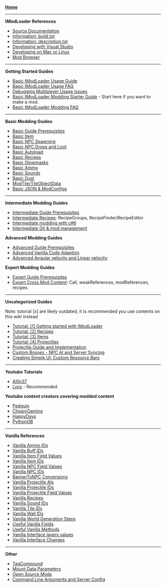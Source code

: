 [**Home**](Home)

___
**tModLoader References**
- [Source Documentation](http://blushiemagic.github.io/tModLoader/html/index.html)
- [Information: build.txt](build.txt)
- [Information: description.txt](description.txt)
- [Developing with Visual Studio](Developing-with-Visual-Studio)
- [Developing on Mac or Linux](https://forums.terraria.org/index.php?threads/.23726/page-525#post-1001200)
- [Mod Browser](Mod-Browser)

___
**Getting Started Guides**
- [Basic tModLoader Usage Guide](Basic-tModLoader-Usage-Guide)
- [Basic tModLoader Usage FAQ](Basic-tModLoader-Usage-FAQ)
- [Debugging Multiplayer Usage Issues](Debugging-Multiplayer-Usage-Issues)
- [Basic tModLoader Modding Starter Guide](Basic-tModLoader-Modding-Guide) - Start here if you want to make a mod.
- [Basic tModLoader Modding FAQ](Basic-tModLoader-Modding-FAQ)

___
**Basic Modding Guides**
- [Basic Guide Prerequisites](Basic-Prerequisites)
- [Basic Item](Basic-Item)
- [Basic NPC Spawning](Basic-NPC-Spawning)
- [Basic NPC Drops and Loot](Basic-NPC-Drops-and-Loot)
- [Basic Autoload](Basic-Autoload)
- [Basic Recipes](Basic-Recipes)
- [Basic Glowmasks](Basic-glowmask-guide)
- [Basic Ammo](Basic-Ammo)
- [Basic Sounds](Basic-Sounds)
- [Basic Dust](Basic-Dust)
- [ModTile/TileObjectData](https://forums.terraria.org/index.php?threads/.23726/page-238#post-840809)
- [Basic JSON & ModConfigs](Basic-JSON-&-ModConfigs)
___
**Intermediate Modding Guides**
- [Intermediate Guide Prerequisites](Intermediate-Prerequisites)
- [Intermediate Recipes](Intermediate-Recipes): RecipeGroups, RecipeFinder/RecipeEditor
- [Intermediate modding with c#6](Intermediate-modding-with-c%236)
- [Intermediate Git & mod management](Intermediate-Git-&-mod-management)

**Advanced Modding Guides**
- [Advanced Guide Prerequisites](Advanced-Prerequisites)
- [Advanced Vanilla Code Adaption](Advanced-Vanilla-Code-Adaption)
- [Advanced Angular velocity and Linear velocity](Advanced-Angular-velocity-and-Linear-velocity)

**Expert Modding Guides**
- [Expert Guide Prerequisites](Expert-Prerequisites)
- [Expert Cross Mod Content](Expert-Cross-Mod-Content): Call, weakReferences, modReferences, recipes
___
**Uncategorized Guides**

Note: tutorial [x] are likely outdated, it is recommended you use contents on this wiki instead
- [Tutorial: [1] Getting started with tModLoader](https://forums.terraria.org/index.php?threads/.44817/)
- [Tutorial: [2] Recipes](https://forums.terraria.org/index.php?threads/.44822/)
- [Tutorial: [3] Items](https://forums.terraria.org/index.php?threads/.44842/)
- [Tutorial: [4] Projectiles](https://forums.terraria.org/index.php?threads/.44857/)
- [Projectile Guide and Implementation](https://forums.terraria.org/index.php?threads/.40062/)
- [Custom Bosses - NPC AI and Server Syncing](https://forums.terraria.org/index.php?threads/.10474/)
- [Creating Simple UI: Custom Resource Bars](https://forums.terraria.org/index.php?threads/.53417/)

___
**Youtube Tutorials**
- [Al0n37](https://www.youtube.com/user/Al0n37/videos)
- [Lynx](https://www.youtube.com/playlist?list=PLYaXRYIpx67Hc3JJ3ZcCbzYwDAko9Q_lJ) - Recommended

**Youtube content creators covering modded content**
- [Pedguin](https://www.youtube.com/user/PedguinGames)
- [ChippyGaming](https://www.youtube.com/user/ChippyGaming)
- [HappyDays](https://www.youtube.com/user/happydaysgames)
- [PythonGB](https://www.youtube.com/user/PythonGB)

___
**Vanilla References**
- [Vanilla Ammo IDs](Vanilla-Ammo-IDs)
- [Vanilla Buff IDs](Vanilla-Buff-IDs)
- [Vanilla Item Field Values](Vanilla-Item-Field-Values)
- [Vanilla Item IDs](Vanilla-Item-IDs)
- [Vanilla NPC Field Values](Vanilla-NPC-Field-Values)
- [Vanilla NPC IDs](Vanilla-NPC-IDs)
- [BannerToNPC Conversions](BannerToNPC-Conversions)
- [Vanilla Projectile AIs](Vanilla-Projectile-AIs)
- [Vanilla Projectile IDs](Vanilla-Projectile-IDs)
- [Vanilla Projectile Field Values](Vanilla-Projectile-Field-Values)
- [Vanilla Recipes](http://bit.ly/TerrariaVanillaRecipes)
- [Vanilla Sound IDs](Vanilla-Sound-IDs)
- [Vanilla Tile IDs](Vanilla-Tile-IDs)
- [Vanilla Wall IDs](Vanilla-Wall-IDs)
- [Vanilla World Generation Steps](Vanilla-World-Generation-Steps)
- [Useful Vanilla Fields](Useful-Vanilla-Fields)
- [Useful Vanilla Methods](Useful-Vanilla-Methods)
- [Vanilla Interface layers values](Vanilla-Interface-layers-values)
- [Vanilla Interface Changes](Vanilla-Class-Changes)

___
**Other**
- [TagCompound](TagCompound)
- [Mount Data Parameters](MountDataParameters)
- [Open Source Mods](Open-Source-Mods)
- [Command Line Arguments and Server Config](Command-Line)